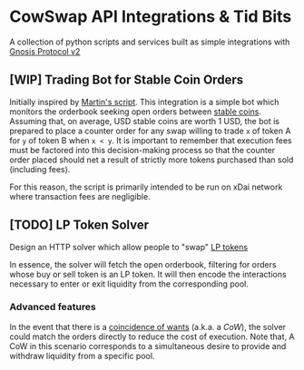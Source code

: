 # CowSwap API Integrations & Tid Bits

A collection of python scripts and services built as simple integrations
with [Gnosis Protocol v2](https://gnosis.io/protocol/)

## [WIP] Trading Bot for Stable Coin Orders

Initially inspired by [Martin's script](https://pastebin.com/RZyfL08P). This integration
is a simple bot which monitors the orderbook seeking open orders
between [stable coins](https://en.wikipedia.org/wiki/Stablecoin). Assuming that, on
average, USD stable coins are worth 1 USD, the bot is prepared to place a counter order
for any swap willing to trade `x` of token A for `y` of token B when `x < y`. It is
important to remember that execution fees must be factored into this decision-making
process so that the counter order placed should net a result of strictly more tokens
purchased than sold (including fees).

For this reason, the script is primarily intended to be run on xDai network where
transaction fees are negligible.



## [TODO] LP Token Solver

Design an HTTP solver which allow people to "swap"
[LP tokens](https://coinmarketcap.com/alexandria/glossary/liquidity-provider-tokens-lp-tokens)

In essence, the solver will fetch the open orderbook, filtering for orders whose buy or
sell token is an LP token. It will then encode the interactions necessary to enter or
exit liquidity from the corresponding pool.

### Advanced features

In the event that there is a
[coincidence of wants](https://en.wikipedia.org/wiki/Coincidence_of_wants)
(a.k.a. a *CoW*), the solver could match the orders directly to reduce the cost of
execution. Note that, A CoW in this scenario corresponds to a simultaneous desire to
provide and withdraw liquidity from a specific pool. 
